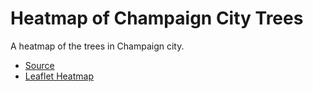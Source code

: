 # Heatmap of Champaign City Trees
A heatmap of the trees in Champaign city. 
- [Source][treeData]
- [Leaflet Heatmap][leaflet.heat]


[treeData]: https://data.illinois.gov/Municipality/Trees-Owned-by-the-City-of-Champaign/dzge-uybj
[leaflet.heat]: https://github.com/Leaflet/Leaflet.heat